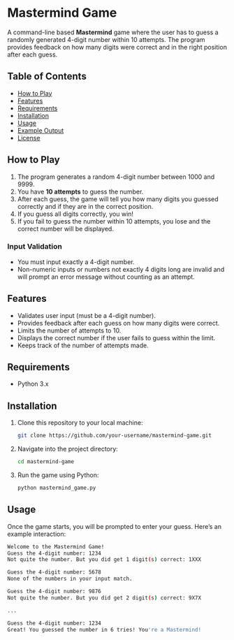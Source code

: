 # Mastermind Game

A command-line based **Mastermind** game where the user has to guess a randomly generated 4-digit number within 10 attempts. The program provides feedback on how many digits were correct and in the right position after each guess.

## Table of Contents
- [How to Play](#how-to-play)
- [Features](#features)
- [Requirements](#requirements)
- [Installation](#installation)
- [Usage](#usage)
- [Example Output](#example-output)
- [License](#license)

## How to Play

1. The program generates a random 4-digit number between 1000 and 9999.
2. You have **10 attempts** to guess the number.
3. After each guess, the game will tell you how many digits you guessed correctly and if they are in the correct position.
4. If you guess all digits correctly, you win!
5. If you fail to guess the number within 10 attempts, you lose and the correct number will be displayed.

### Input Validation
- You must input exactly a 4-digit number.
- Non-numeric inputs or numbers not exactly 4 digits long are invalid and will prompt an error message without counting as an attempt.

## Features
- Validates user input (must be a 4-digit number).
- Provides feedback after each guess on how many digits were correct.
- Limits the number of attempts to 10.
- Displays the correct number if the user fails to guess within the limit.
- Keeps track of the number of attempts made.

## Requirements

- Python 3.x

## Installation

1. Clone this repository to your local machine:
    ```bash
    git clone https://github.com/your-username/mastermind-game.git
    ```
2. Navigate into the project directory:
    ```bash
    cd mastermind-game
    ```

3. Run the game using Python:
    ```bash
    python mastermind_game.py
    ```

## Usage

Once the game starts, you will be prompted to enter your guess. Here’s an example interaction:

```bash
Welcome to the Mastermind Game!
Guess the 4-digit number: 1234
Not quite the number. But you did get 1 digit(s) correct: 1XXX

Guess the 4-digit number: 5678
None of the numbers in your input match.

Guess the 4-digit number: 9876
Not quite the number. But you did get 2 digit(s) correct: 9X7X

...

Guess the 4-digit number: 1234
Great! You guessed the number in 6 tries! You're a Mastermind!
